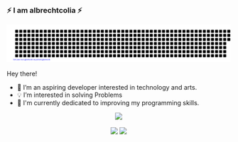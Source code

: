 
### :zap: I am albrechtcolia :zap:

[![albrechtcolia/gitartwork](https://github.com/albrechtcolia/albrechtcolia/blob/imgbot/gitartwork.svg)](https://github.com/albrechtcolia/gitartwork/)


Hey there!

- :blue_heart: I’m an aspiring developer interested in technology and arts.
- :bulb: I’m interested in solving Problems
- :seedling: I'm currently dedicated to improving my programming skills.

<p align="center">
  <img src="https://github-profile-summary-cards.vercel.app/api/cards/profile-details?username=albrechtcolia&theme=nord_dark"/>
</p>

<p align="center">
  <img src="https://github-profile-summary-cards.vercel.app/api/cards/stats?username=albrechtcolia&theme=nord_dark"/>
  <img src="https://github-profile-summary-cards.vercel.app/api/cards/productive-time?username=albrechtcolia&theme=nord_dark"/>
</p>


